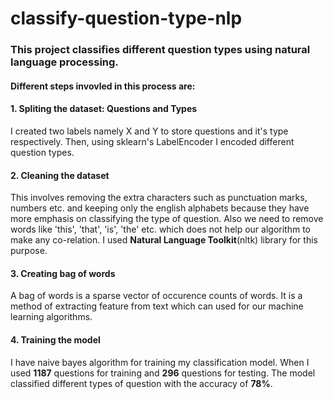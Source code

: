 # classify-question-type-nlp

### This project classifies different question types using natural language processing. 

#### Different steps invovled in this process are:
#### 1. Spliting the dataset: Questions and Types
I created two labels namely X and Y to store questions and it's type respectively. Then, using sklearn's LabelEncoder I encoded different question types.

#### 2. Cleaning the dataset
This involves removing the extra characters such as punctuation marks, numbers etc. and keeping only the english alphabets because they have more emphasis on classifying the type of question. Also we need to remove words like 'this', 'that', 'is', 'the' etc. which does not help our algorithm to make any co-relation. I used **Natural Language Toolkit**(nltk) library for this purpose.

#### 3. Creating bag of words
A bag of words is a sparse vector of occurence counts of words. It is a method of extracting feature from text which can used for our machine learning algorithms.

#### 4. Training the model
I have naive bayes algorithm for training my classification model. When I used **1187** questions for training and **296** questions for testing. The model classified different types of question with the accuracy of **78%**.
